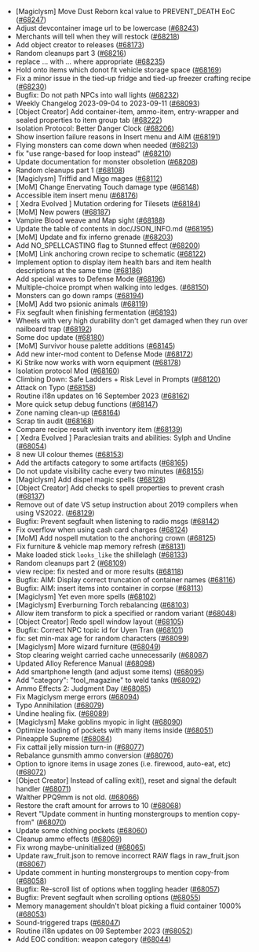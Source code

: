 * [Magiclysm] Move Dust Reborn kcal value to PREVENT_DEATH EoC ([#68247](https://github.com/CleverRaven/Cataclysm-DDA/pull/68247))
* Adjust devcontainer image url to be lowercase ([#68243](https://github.com/CleverRaven/Cataclysm-DDA/pull/68243))
* Merchants will tell when they will restock ([#68218](https://github.com/CleverRaven/Cataclysm-DDA/pull/68218))
* Add object creator to releases ([#68173](https://github.com/CleverRaven/Cataclysm-DDA/pull/68173))
* Random cleanups part 3 ([#68216](https://github.com/CleverRaven/Cataclysm-DDA/pull/68216))
* replace ... with … where appropriate ([#68235](https://github.com/CleverRaven/Cataclysm-DDA/pull/68235))
* Hold onto items which donot fit vehicle storage space ([#68169](https://github.com/CleverRaven/Cataclysm-DDA/pull/68169))
* Fix a minor issue in the tied-up fridge and tied-up freezer crafting recipe ([#68230](https://github.com/CleverRaven/Cataclysm-DDA/pull/68230))
* Bugfix: Do not path NPCs into wall lights ([#68232](https://github.com/CleverRaven/Cataclysm-DDA/pull/68232))
* Weekly Changelog 2023-09-04 to 2023-09-11 ([#68093](https://github.com/CleverRaven/Cataclysm-DDA/pull/68093))
* [Object Creator] Add container-item, ammo-item, entry-wrapper and sealed properties to item group tab ([#68222](https://github.com/CleverRaven/Cataclysm-DDA/pull/68222))
* Isolation Protocol: Better Danger Clock ([#68206](https://github.com/CleverRaven/Cataclysm-DDA/pull/68206))
* Show insertion failure reasons in Insert menu and AIM ([#68191](https://github.com/CleverRaven/Cataclysm-DDA/pull/68191))
* Flying monsters can come down when needed ([#68213](https://github.com/CleverRaven/Cataclysm-DDA/pull/68213))
* fix "use range-based for loop instead" ([#68210](https://github.com/CleverRaven/Cataclysm-DDA/pull/68210))
* Update documentation for monster obsoletion ([#68208](https://github.com/CleverRaven/Cataclysm-DDA/pull/68208))
* Random cleanups part 1 ([#68108](https://github.com/CleverRaven/Cataclysm-DDA/pull/68108))
* [Magiclysm] Triffid and Migo mages ([#68112](https://github.com/CleverRaven/Cataclysm-DDA/pull/68112))
* [MoM] Change Enervating Touch damage type ([#68148](https://github.com/CleverRaven/Cataclysm-DDA/pull/68148))
* Accessible item insert menu ([#68176](https://github.com/CleverRaven/Cataclysm-DDA/pull/68176))
* [ Xedra Evolved ] Mutation ordering for Tilesets ([#68184](https://github.com/CleverRaven/Cataclysm-DDA/pull/68184))
* [MoM] New powers ([#68187](https://github.com/CleverRaven/Cataclysm-DDA/pull/68187))
* Vampire Blood weave and Map sight ([#68188](https://github.com/CleverRaven/Cataclysm-DDA/pull/68188))
* Update the table of contents in doc/JSON_INFO.md ([#68195](https://github.com/CleverRaven/Cataclysm-DDA/pull/68195))
* [MoM] Update and fix inferno grenade ([#68203](https://github.com/CleverRaven/Cataclysm-DDA/pull/68203))
* Add NO_SPELLCASTING flag to Stunned effect ([#68200](https://github.com/CleverRaven/Cataclysm-DDA/pull/68200))
* [MoM] Link anchoring crown recipe to schematic ([#68122](https://github.com/CleverRaven/Cataclysm-DDA/pull/68122))
* Implement option to display item health bars and item health descriptions at the same time ([#68186](https://github.com/CleverRaven/Cataclysm-DDA/pull/68186))
* Add special waves to Defense Mode ([#68196](https://github.com/CleverRaven/Cataclysm-DDA/pull/68196))
* Multiple-choice prompt when walking into ledges. ([#68150](https://github.com/CleverRaven/Cataclysm-DDA/pull/68150))
* Monsters can go down ramps ([#68194](https://github.com/CleverRaven/Cataclysm-DDA/pull/68194))
* [MoM] Add two psionic animals ([#68119](https://github.com/CleverRaven/Cataclysm-DDA/pull/68119))
* Fix segfault when finishing fermentation ([#68193](https://github.com/CleverRaven/Cataclysm-DDA/pull/68193))
* Wheels with very high durability don't get damaged when they run over nailboard trap ([#68192](https://github.com/CleverRaven/Cataclysm-DDA/pull/68192))
* Some doc update  ([#68180](https://github.com/CleverRaven/Cataclysm-DDA/pull/68180))
* [MoM] Survivor house palette additions ([#68145](https://github.com/CleverRaven/Cataclysm-DDA/pull/68145))
* Add new inter-mod content to Defense Mode ([#68172](https://github.com/CleverRaven/Cataclysm-DDA/pull/68172))
* Ki Strike now works with worn equipment ([#68178](https://github.com/CleverRaven/Cataclysm-DDA/pull/68178))
* Isolation protocol Mod ([#68160](https://github.com/CleverRaven/Cataclysm-DDA/pull/68160))
* Climbing Down: Safe Ladders + Risk Level in Prompts ([#68120](https://github.com/CleverRaven/Cataclysm-DDA/pull/68120))
* Attack on Typo ([#68158](https://github.com/CleverRaven/Cataclysm-DDA/pull/68158))
* Routine i18n updates on 16 September 2023 ([#68162](https://github.com/CleverRaven/Cataclysm-DDA/pull/68162))
* More quick setup debug functions ([#68147](https://github.com/CleverRaven/Cataclysm-DDA/pull/68147))
* Zone naming clean-up ([#68164](https://github.com/CleverRaven/Cataclysm-DDA/pull/68164))
* Scrap tin audit ([#68168](https://github.com/CleverRaven/Cataclysm-DDA/pull/68168))
* Compare recipe result with inventory item ([#68139](https://github.com/CleverRaven/Cataclysm-DDA/pull/68139))
* [ Xedra Evolved ] Paraclesian traits and abilities: Sylph and Undine ([#68054](https://github.com/CleverRaven/Cataclysm-DDA/pull/68054))
* 8 new UI colour themes ([#68153](https://github.com/CleverRaven/Cataclysm-DDA/pull/68153))
* Add the artifacts category to some artifacts ([#68165](https://github.com/CleverRaven/Cataclysm-DDA/pull/68165))
* Do not update visibility cache every two minutes ([#68155](https://github.com/CleverRaven/Cataclysm-DDA/pull/68155))
* [Magiclysm] Add dispel magic spells ([#68128](https://github.com/CleverRaven/Cataclysm-DDA/pull/68128))
* [Object Creator] Add checks to spell properties to prevent crash ([#68137](https://github.com/CleverRaven/Cataclysm-DDA/pull/68137))
* Remove out of date VS setup instruction about 2019 compilers when using VS2022. ([#68129](https://github.com/CleverRaven/Cataclysm-DDA/pull/68129))
* Bugfix: Prevent segfault when listening to radio msgs ([#68142](https://github.com/CleverRaven/Cataclysm-DDA/pull/68142))
* Fix overflow when using cash card charges ([#68124](https://github.com/CleverRaven/Cataclysm-DDA/pull/68124))
* [MoM] Add nospell mutation to the anchoring crown ([#68125](https://github.com/CleverRaven/Cataclysm-DDA/pull/68125))
* Fix furniture & vehicle map memory refresh ([#68131](https://github.com/CleverRaven/Cataclysm-DDA/pull/68131))
* Make loaded stick ``looks_like`` the shillelagh ([#68133](https://github.com/CleverRaven/Cataclysm-DDA/pull/68133))
* Random cleanups part 2 ([#68109](https://github.com/CleverRaven/Cataclysm-DDA/pull/68109))
* view recipe: fix nested and or more results ([#68118](https://github.com/CleverRaven/Cataclysm-DDA/pull/68118))
* Bugfix: AIM: Display correct truncation of container names ([#68116](https://github.com/CleverRaven/Cataclysm-DDA/pull/68116))
* Bugfix: AIM: insert items into container in corpse ([#68113](https://github.com/CleverRaven/Cataclysm-DDA/pull/68113))
* [Magiclysm] Yet even more spells ([#68102](https://github.com/CleverRaven/Cataclysm-DDA/pull/68102))
* [Magiclysm] Everburning Torch rebalancing ([#68103](https://github.com/CleverRaven/Cataclysm-DDA/pull/68103))
* Allow item transform to pick a specified or random variant ([#68048](https://github.com/CleverRaven/Cataclysm-DDA/pull/68048))
* [Object Creator] Redo spell window layout ([#68105](https://github.com/CleverRaven/Cataclysm-DDA/pull/68105))
* Bugfix: Correct NPC topic id for Uyen Tran ([#68101](https://github.com/CleverRaven/Cataclysm-DDA/pull/68101))
* fix: set min-max age for random characters ([#68099](https://github.com/CleverRaven/Cataclysm-DDA/pull/68099))
* [Magiclysm] More wizard furniture ([#68049](https://github.com/CleverRaven/Cataclysm-DDA/pull/68049))
* Stop clearing weight carried cache unnecessarily ([#68087](https://github.com/CleverRaven/Cataclysm-DDA/pull/68087))
* Updated Alloy Reference Manual ([#68098](https://github.com/CleverRaven/Cataclysm-DDA/pull/68098))
* Add smartphone length (and adjust some items) ([#68095](https://github.com/CleverRaven/Cataclysm-DDA/pull/68095))
* Add "category": "tool_magazine" to weld tanks ([#68092](https://github.com/CleverRaven/Cataclysm-DDA/pull/68092))
* Ammo Effects 2: Judgment Day ([#68085](https://github.com/CleverRaven/Cataclysm-DDA/pull/68085))
* Fix Magiclysm merge errors ([#68094](https://github.com/CleverRaven/Cataclysm-DDA/pull/68094))
* Typo Annihilation ([#68079](https://github.com/CleverRaven/Cataclysm-DDA/pull/68079))
* Undine healing fix. ([#68089](https://github.com/CleverRaven/Cataclysm-DDA/pull/68089))
* [Magiclysm] Make goblins myopic in light  ([#68090](https://github.com/CleverRaven/Cataclysm-DDA/pull/68090))
* Optimize loading of pockets with many items inside ([#68051](https://github.com/CleverRaven/Cataclysm-DDA/pull/68051))
* Pineapple Supreme ([#68084](https://github.com/CleverRaven/Cataclysm-DDA/pull/68084))
* Fix cattail jelly mission turn-in ([#68077](https://github.com/CleverRaven/Cataclysm-DDA/pull/68077))
* Rebalance gunsmith ammo conversion ([#68076](https://github.com/CleverRaven/Cataclysm-DDA/pull/68076))
* Option to ignore items in usage zones (i.e. firewood, auto-eat, etc) ([#68072](https://github.com/CleverRaven/Cataclysm-DDA/pull/68072))
* [Object Creator] Instead of calling exit(), reset and signal the default handler ([#68071](https://github.com/CleverRaven/Cataclysm-DDA/pull/68071))
* Walther PPQ9mm is not old. ([#68066](https://github.com/CleverRaven/Cataclysm-DDA/pull/68066))
* Restore the craft amount for arrows to 10 ([#68068](https://github.com/CleverRaven/Cataclysm-DDA/pull/68068))
* Revert "Update comment in hunting monstergroups to mention copy-from" ([#68070](https://github.com/CleverRaven/Cataclysm-DDA/pull/68070))
* Update some clothing pockets ([#68060](https://github.com/CleverRaven/Cataclysm-DDA/pull/68060))
* Cleanup ammo effects ([#68069](https://github.com/CleverRaven/Cataclysm-DDA/pull/68069))
* Fix wrong maybe-uninitialized ([#68065](https://github.com/CleverRaven/Cataclysm-DDA/pull/68065))
* Update raw_fruit.json to remove incorrect RAW flags in raw_fruit.json ([#68067](https://github.com/CleverRaven/Cataclysm-DDA/pull/68067))
* Update comment in hunting monstergroups to mention copy-from ([#68058](https://github.com/CleverRaven/Cataclysm-DDA/pull/68058))
* Bugfix: Re-scroll list of options when toggling header ([#68057](https://github.com/CleverRaven/Cataclysm-DDA/pull/68057))
* Bugfix: Prevent segfault when scrolling options ([#68055](https://github.com/CleverRaven/Cataclysm-DDA/pull/68055))
* Memory management shouldn't bloat picking a fluid container 1000% ([#68053](https://github.com/CleverRaven/Cataclysm-DDA/pull/68053))
* Sound-triggered traps ([#68047](https://github.com/CleverRaven/Cataclysm-DDA/pull/68047))
* Routine i18n updates on 09 September 2023 ([#68052](https://github.com/CleverRaven/Cataclysm-DDA/pull/68052))
* Add EOC condition: weapon category  ([#68044](https://github.com/CleverRaven/Cataclysm-DDA/pull/68044))

